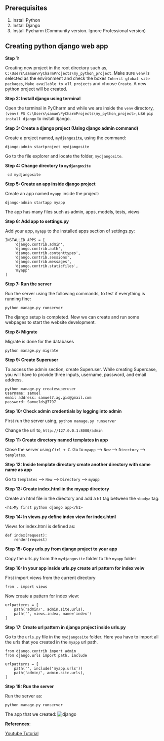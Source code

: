 
## Prerequisites
1. Install Python
2. Install Django
3. Install Pycharm (Community version. Ignore Professional version)

## Creating python django web app
**Step 1:** 

Creating new project in the root directory such as, `C:\Users\samue\PyCharmProjects\my_python_project`. Make sure `venv` is selected as the environment and
check the boxes `Inherit global site packages`, `Make available to all projects` and choose `Create`. A new python project will be created.

**Step 2: Install django using terminal**

Open the terminal in PyCharm and while we are inside the `venv` directory, `(venv) PS C:\Users\samue\PyCharmProjects\my_python_project>`, use `pip install django`
to install django.

**Step 3: Create a django project (Using django admin command)**

Create a project named, `mydjangosite`, using the command:

```
django-admin startproject mydjangosite
```

Go to the file explorer and locate the folder, `mydjangosite`.

**Step 4: Change directory to `mydjangosite`**

```
 cd mydjangosite
```

**Step 5: Create an app inside django project**

Create an app named `myapp` inside the project:

```
django-admin startapp myapp
```

The app has many files such as admin, apps, models, tests, views

**Step 6: Add app to settings.py**

Add your app, `myapp` to the installed apps section of settings.py:

```
INSTALLED_APPS = [
    'django.contrib.admin',
    'django.contrib.auth',
    'django.contrib.contenttypes',
    'django.contrib.sessions',
    'django.contrib.messages',
    'django.contrib.staticfiles',
    'myapp'
]
```

**Step 7: Run the server**

Run the server using the following commands, to test if everything is running fine:

```
python manage.py runserver
```

The django setup is completed. Now we can create and run some webpages to start the website development.

**Step 8: Migrate**

Migrate is done for the databases

```
python manage.py migrate
```

**Step 9: Create Superuser**

To access the admin section, create Superuser. While creating Supercase, you will have to provide three inputs, username, password, and email address.

```
python manage.py createsuperuser
Username: samuel
email address: samuel7.ag.gis@gmail.com
password: Samuelds@7797
```

**Step 10: Check admin credentials by logging into admin**

First run the server using, `python manage.py runserver`

Change the url to, `http://127.0.0.1:8000/admin`

**Step 11: Create directory named templates in app**

Close the server using `Ctrl + C`. Go to `myapp` --> `New` --> `Directory` --> `templates`.

**Step 12: Inside template directory create another directory with same name as app**

Go to `templates` --> `New` --> `Directory` --> `myapp`

**Step 13: Create index.html in the myapp directory**

Create an html file in the directory and add a `h1` tag between the `<body>` tag:

```
<h1>My first python django app</h1>
```

**Step 14: In views.py define index view for index.html**

Views for index.html is defined as:
```
def index(request):
    render(request)
```

**Step 15: Copy urls.py from django project to your app**

Copy the urls.py from the `mydjangosite` folder to the `myapp` folder

**Step 16: In your app inside urls.py create url pattern for index veiw**

First import views from the current directory

```
from . import views
```

Now create a pattern for index view:

```
urlpatterns = [
    path('admin/', admin.site.urls),
    path('', views.index, name='index')
]

```

**Step 17: Create url pattern in django project inside urls.py**

Go to the `urls.py` file in the `mydjangosite` folder. Here you have to import all the urls that you created in the `myapp` url path.

```
from django.contrib import admin
from django.urls import path, include

urlpatterns = [
    path('', include('myapp.urls'))
    path('admin/', admin.site.urls),
]
```

**Step 18: Run the server**

Run the server as:
```
python manage.py runserver
```

The app that we created:
![django](https://github.com/samueldsingh/python-dev-90-days-bootcamp/assets/62851341/3b7ddcaf-edd3-4d11-bf1d-0916219c7fd2)


**References:**

[Youtube Tutorial](https://youtu.be/4XYsODaQ6Ok)
